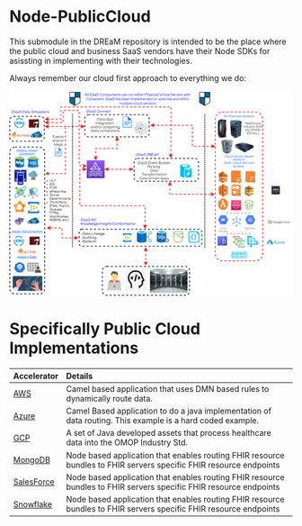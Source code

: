 # Node-PublicCloud

This submodule in the DREaM repository is intended to be the place where the public cloud
and business SaaS vendors have their Node SDKs for asissting in
implementing with their technologies.

Always remember our cloud first approach to everything we do: <br/>

![iDaaS Data Flow - Detailed.png](https://github.com/Project-Herophilus/Project-Herophilus-Assets/blob/main/images/iDaaS-Platform/Implementations/Implementations-Gen-CloudAgnostic.png)
<br/>


# Specifically Public Cloud Implementations

| Accelerator                                                                                                    | Details |
|:---------------------------------------------------------------------------------------------------------------|:----------------------------| 
| [AWS](https://github.com/Project-Herophilus/iDaaS-DREaM/tree/main/Camel-DMN-DataRouting)                       | Camel based application that uses DMN based rules to dynamically route data. |
| [Azure](https://github.com/Project-Herophilus/iDaaS-DREaM/tree/main/Camel-iDaaS-Route-DataDist)                | Camel Based application to do a java implementation of data routing. This example is a hard coded example. |
| [GCP](https://github.com/Project-Herophilus/iDaaS-DREaM/tree/main/Java-OMap-DataPersistence)                   |A set of Java developed assets that process healthcare data into the OMOP Industry Std.|
| [MongoDB](https://github.com/Project-Herophilus/iDaaS-DREaM/tree/main/Node-FHIRBundleToResource-DataRouter)    | Node based application that enables routing FHIR resource bundles to FHIR servers specific FHIR resource endpoints |
| [SalesForce](https://github.com/Project-Herophilus/iDaaS-DREaM/tree/main/Node-FHIRBundleToResource-DataRouter) | Node based application that enables routing FHIR resource bundles to FHIR servers specific FHIR resource endpoints |
| [Snowflake](https://github.com/Project-Herophilus/iDaaS-DREaM/tree/main/Node-FHIRBundleToResource-DataRouter)  | Node based application that enables routing FHIR resource bundles to FHIR servers specific FHIR resource endpoints |
